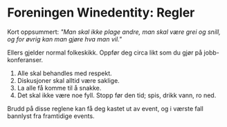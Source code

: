# Foreningen Winedentity: Regler

Kort oppsummert: *"Man skal ikke plage andre, man skal være grei og snill, og for øvrig kan man gjøre hva man vil."*

Ellers gjelder normal folkeskikk. Oppfør deg circa likt som du gjør på jobb-konferanser.

1. Alle skal behandles med respekt.
2. Diskusjoner skal alltid være saklige.
3. La alle få komme til å snakke.
4. Det skal ikke være noe fyll. Stopp før den tid; spis, drikk vann, ro ned.

Brudd på disse reglene kan få deg kastet ut av event, og i værste fall bannlyst fra framtidige events. 
   
